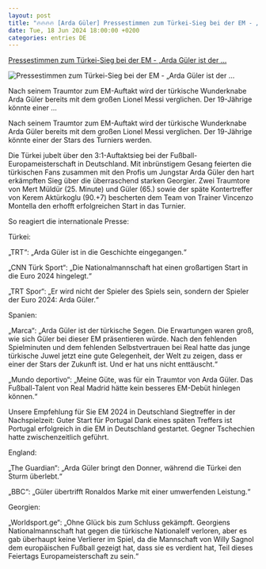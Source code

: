 ```yaml
---
layout: post
title: "🔥🔥🔥🔥 [Arda Güler] Pressestimmen zum Türkei-Sieg bei der EM - „Arda Güler ist der ..."
date: Tue, 18 Jun 2024 18:00:00 +0200
categories: entries DE
---
```

[Pressestimmen zum Türkei-Sieg bei der EM - „Arda Güler ist der ...](https://www.stuttgarter-nachrichten.de/inhalt.em-2024-arda-gueler-der-tuerkische-messi.1f46b35d-3a7d-42f3-b69b-44b90bb69c81.html)

![Pressestimmen zum Türkei-Sieg bei der EM - „Arda Güler ist der ...](https://www.stuttgarter-nachrichten.de/media.media.e136a1de-cfa7-452f-89ac-e87b0bcf7446.original1024.jpg)

Nach seinem Traumtor zum EM-Auftakt wird der türkische Wunderknabe Arda Güler bereits mit dem großen Lionel Messi verglichen. Der 19-Jährige könnte einer ...

Nach seinem Traumtor zum EM-Auftakt wird der türkische Wunderknabe Arda Güler bereits mit dem großen Lionel Messi verglichen. Der 19-Jährige könnte einer der Stars des Turniers werden.

Die Türkei jubelt über den 3:1-Auftaktsieg bei der Fußball-Europameisterschaft in Deutschland. Mit inbrünstigem Gesang feierten die türkischen Fans zusammen mit den Profis um Jungstar Arda Güler den hart erkämpften Sieg über die überraschend starken Georgier. Zwei Traumtore von Mert Müldür (25. Minute) und Güler (65.) sowie der späte Kontertreffer von Kerem Aktürkoglu (90.+7) bescherten dem Team von Trainer Vincenzo Montella den erhofft erfolgreichen Start in das Turnier.

So reagiert die internationale Presse:

Türkei:

„TRT“: „Arda Güler ist in die Geschichte eingegangen.“

„CNN Türk Sport“: „Die Nationalmannschaft hat einen großartigen Start in die Euro 2024 hingelegt.“

„TRT Spor“: „Er wird nicht der Spieler des Spiels sein, sondern der Spieler der Euro 2024: Arda Güler.“

Spanien:

„Marca“: „Arda Güler ist der türkische Segen. Die Erwartungen waren groß, wie sich Güler bei dieser EM präsentieren würde. Nach den fehlenden Spielminuten und dem fehlenden Selbstvertrauen bei Real hatte das junge türkische Juwel jetzt eine gute Gelegenheit, der Welt zu zeigen, dass er einer der Stars der Zukunft ist. Und er hat uns nicht enttäuscht.“

„Mundo deportivo“: „Meine Güte, was für ein Traumtor von Arda Güler. Das Fußball-Talent von Real Madrid hätte kein besseres EM-Debüt hinlegen können.“

Unsere Empfehlung für Sie EM 2024 in Deutschland Siegtreffer in der Nachspielzeit: Guter Start für Portugal Dank eines späten Treffers ist Portugal erfolgreich in die EM in Deutschland gestartet. Gegner Tschechien hatte zwischenzeitlich geführt.

England:

„The Guardian“: „Arda Güler bringt den Donner, während die Türkei den Sturm überlebt.“

„BBC“: „Güler übertrifft Ronaldos Marke mit einer umwerfenden Leistung.“

Georgien:

„Worldsport.ge“: „Ohne Glück bis zum Schluss gekämpft. Georgiens Nationalmannschaft hat gegen die türkische Nationalelf verloren, aber es gab überhaupt keine Verlierer im Spiel, da die Mannschaft von Willy Sagnol dem europäischen Fußball gezeigt hat, dass sie es verdient hat, Teil dieses Feiertags Europameisterschaft zu sein.“

